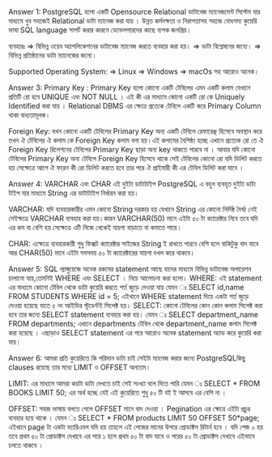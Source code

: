 Answer 1: PostgreSQL হলো একটি Opensource Relational ডাটাবেজ ম্যানেজমেন্ট সিস্টেম যার মাধ্যমে খুব সহজেই Relational ডাটা ম্যানেজ করা যায় । উন্নত কর্মদক্ষতা ও নিরাপত্তাসহ সহজে বোধগম্য কুয়েরি ভাষা SQL language সাপর্ট করার কারনে ডেভেলপারদের কাছে ব্যপক জনপ্রিয়।

ব্যবহারঃ
    => বিভিন্ন ওয়েব অ্যাপলিকেশনের ডাটাবেজ ম্যানেজ করতে ব্যবহার করা হয়।
    => ডাটা বিশ্লেষনের জন্যে।
    => বিভিন্ন প্রতিষ্ঠানের ডাটা ম্যানেজের জন্যে।

Supported Operating System:
    => Linux
    => Windows
    => macOs সহ আরোও অনেক।

Answer 3: 
Primary Key : Primary Key হলো কোনো একটি টেবিলের এমন একটি কলাম যেখানে প্রতিটি রো হবে UNIQUE এবং NOT NULL । এই কী এর মাধ্যমে কোনো একটি রো কে Uniquely Identified করা যায় । Relational DBMS এর ক্ষেত্রে প্রত্যেক টেবিলে একটি করে Primary Column থাকা বাধ্যতামূলক।

Foreign Key: যখন কোনো একটি টেবিলের Primary Key অন্য একটি টেবিলে রেফারেঞ্ছ হিসেবে অবস্থান করে তখন ঐ টেবিলের ঐ কলাম কে Foreign Key কলাম বলা হয়।এই কলামের বৈশিষ্ঠ্য হচ্ছে এখানে প্রত্যেক রো তে ঐ Foreign Key রিলেশনের টেবিলের Primary Key ছাড়া অন্য key থাকতে পারবে না । আবার যদি কোনো টেবিলের Primary Key অন্য টেবিলে Foreign Key হিসেবে থাকে সেই টেবিলের কোনো রো যদি ডিলিট করতে হয়  সেক্ষেত্রে আগে ঐ ফরেন কী রো ডিলিট করতে হবে তার পরে ঐ প্রাইমারী কী এর টেবিল ডিলিট করা যাবে । 

Answer 4: VARCHAR এবং CHAR এই দুইটা ডাটাটাইপ PostgreSQL এ বহুল ব্যবহৃত দুইটা ডাটা টাইপ যার মাধ্যমে String এর ডাটাটাইপ নির্ধারন করা হয়।

VARCHAR: যদি ব্যবহারকারীর এমন কোনো String দরকার হয় যেখানে String এর কোনো নির্দিষ্ঠ দৈর্ঘ্য নেই সেইক্ষত্রে VARCHAR ব্যবহার করা হয়।কারন VARCHAR(50) মানে এইটা ৫০ টা ক্যারেক্টার নিবে তবে যদি এর কম বা বেশি হয় সেক্ষেত্রে এটি নিজে থেকেই যায়গা বাড়াতে বা কমাতে পারে।

CHAR: এক্ষেত্রে ব্যবহারকারী শুধু ফিক্সট ক্যারেক্টার সাইজের String ই রাখতে পারবে বেশি হলে বাকিটুকু বাদ যাবে আর CHAR(50) মানে এইটা সবসময় ৫০ টা ক্যারেক্টারের যায়গা দখল করে থাকবে।

Answer 5: SQL ল্যাঙ্গুয়েজে অনেক রকমের statement আছে যাদের মাধ্যমে বিভিন্ন ডাটাবেজ অপারেশন চালানো যায়,তেমনিই WHERE এবং SELECT । নিচে আলোচনা করা হলো।
WHERE: এই statement এর মাধ্যমে কোনো টেবিল থেকে ডাটা কুয়েরি করতে শর্ত জুড়ে দেওয়া যায় যেমন ঃ SELECT id,name FROM STUDENTS WHERE id = 5; এইখানে WHERE statement দিয়ে একটা শর্ত জুড়ে দেওয়া হয়েছে যাতে ৫ নং আইডির স্টুডেন্টই সিলেক্ট হয়।
SELECT: কোনো টেবিলের কোন কোন কলাম সিলেক্ট করা হবে তার জন্যে SELECT statement ব্যবহার করা হয়। যেমন ঃ SELECT department_name FROM departments; এখানে departments টেবিল থেকে department_name কলাম সিলেক্ট করা হয়েছে । এছাড়াও SELECT statement এর পরে আরোও অনেক statement অ্যাড করে কুয়েরি করা যায়।

Answer 6: আমরা প্রতি কুয়েরিতে কি পরিমান ডাটা চাই সেইটা ম্যানেজ করার জন্যে PostgreSQLকিছু clauses রয়েছে তার মধ্যে LIMIT ও OFFSET অন্যতম।

LIMIT: এর মাধ্যমে আমরা কয়টা ডাটা দেখতে চাই সেই সংখ্যা বলে দিতে পারি যেমন ঃ 
SELECT * FROM BOOKS LIMIT 50; এর অর্থ হচ্ছে যেই এই কুয়েরিতে শুধু ৫০ টি বই ই আসবে এর বেশি না ।

OFFSET: সহজ ভাষায় বলতে গেলে OFFSET মানে বাদ দেওয়া । Pegination এর ক্ষেত্রে এইটা প্রচুর ব্যবহার হয়ে থাকে । 
যেমন ঃ SELECT * FROM products LIMIT 50 OFFSET 50*page;
এইখানে page টা একটা ভ্যারিএবল যদি হয় তাহলে এই পেজের মানের উপরে প্রোডাক্টস রিটার্ন হবে । যদি পেজ ০ হয় তবে প্রথম ৫০ টা প্রোডাক্টস দেখাবে এর পরে ১ হলে প্রথম ৫০ টা বাদ যাবে ও পরের ৫০ টা প্রোডাক্টস দেখাবে এইভাবে চলতে থাকবে ।

